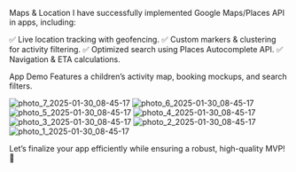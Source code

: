 Maps & Location
I have successfully implemented Google Maps/Places API in apps, including:

✅ Live location tracking with geofencing.
✅ Custom markers & clustering for activity filtering.
✅ Optimized search using Places Autocomplete API.
✅ Navigation & ETA calculations.

App Demo
Features a children’s activity map, booking mockups, and search filters.

![photo_7_2025-01-30_08-45-17](https://github.com/user-attachments/assets/26ec58ff-4032-41d7-9f6c-e0e2d8d77440)
![photo_6_2025-01-30_08-45-17](https://github.com/user-attachments/assets/c7683222-f328-4d17-9836-7c00813b5327)
![photo_5_2025-01-30_08-45-17](https://github.com/user-attachments/assets/bf77463a-255d-477d-b753-f7c152f32c2e)
![photo_4_2025-01-30_08-45-17](https://github.com/user-attachments/assets/944f0d0e-d19a-48c3-8bfd-dc4dacc482fc)
![photo_3_2025-01-30_08-45-17](https://github.com/user-attachments/assets/332ea69e-924d-400d-99ad-a6d63308b7a9)
![photo_2_2025-01-30_08-45-17](https://github.com/user-attachments/assets/22762692-2978-40b9-a1d7-5ff76e937ddc)
![photo_1_2025-01-30_08-45-17](https://github.com/user-attachments/assets/5df099f5-f22b-49fd-8d55-88b107f84da8)


Let’s finalize your app efficiently while ensuring a robust, high-quality MVP! 🚀

